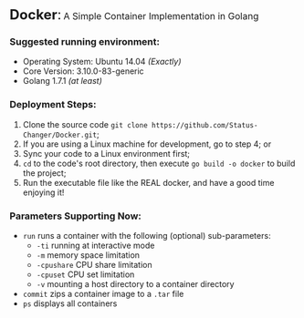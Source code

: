 <font size=5>**Docker**:</font> <font size=3>A Simple Container Implementation in Golang</font>

### Suggested running environment:
- Operating System: Ubuntu 14.04 *(Exactly)*
- Core Version: 3.10.0-83-generic
- Golang 1.7.1 *(at least)*

### Deployment Steps:
1. Clone the source code `git clone https://github.com/Status-Changer/Docker.git`;
2. If you are using a Linux machine for development, go to step 4; or
3. Sync your code to a Linux environment first;
4. `cd` to the code's root directory, then execute `go build -o docker` to build the project;
5. Run the executable file like the REAL docker, and have a good time enjoying it!

### Parameters Supporting Now:
- `run` runs a container with the following (optional) sub-parameters:
    - `-ti` running at interactive mode
    - `-m` memory space limitation
    - `-cpushare` CPU share limitation
    - `-cpuset` CPU set limitation
    - `-v` mounting a host directory to a container directory
- `commit` zips a container image to a `.tar` file
- `ps` displays all containers
